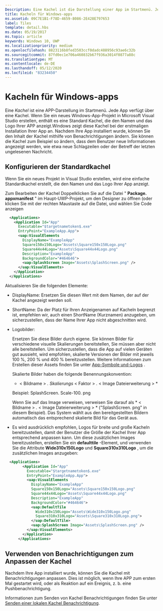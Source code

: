 ```yaml
---
Description: Eine Kachel ist die Darstellung einer App im Startmenü. Jede App verfügt über eine Kachel. Wenn Sie ein neues Windows-App-Projekt in Microsoft Visual Studio erstellen, enthält es eine Standard Kachel, die den Namen und das Logo Ihrer APP anzeigt.
title: Kacheln für Windows-apps
ms.assetid: 09C7E1B1-F78D-4659-8086-2E428E797653
label: Tiles
template: detail.hbs
ms.date: 05/19/2017
ms.topic: article
keywords: Windows 10, UWP
ms.localizationpriority: medium
ms.openlocfilehash: 8823116b8fed3503ccf0dadc488956c93ae6c32b
ms.sourcegitcommit: 87fd0ec1e706a460832b67f936a3014f0877a88c
ms.translationtype: MT
ms.contentlocale: de-DE
ms.lasthandoff: 05/12/2020
ms.locfileid: "83234450"
---
```

# <a name="tiles-for-windows-apps"></a>Kacheln für Windows-apps

 

Eine *Kachel* ist eine APP-Darstellung im Startmenü. Jede App verfügt über eine Kachel. Wenn Sie ein neues Windows-App-Projekt in Microsoft Visual Studio erstellen, enthält es eine Standard Kachel, die den Namen und das Logo Ihrer APP anzeigt.Windows zeigt diese Kachel bei der erstmaligen Installation Ihrer App an. Nachdem Ihre App installiert wurde, können Sie den Inhalt der Kachel mithilfe von Benachrichtigungen ändern. Sie können die Kachel zum Beispiel so ändern, dass dem Benutzer neue Informationen angezeigt werden, wie etwa neue Schlagzeilen oder der Betreff der letzten ungelesenen Nachricht.

## <a name="configure-the-default-tile"></a>Konfigurieren der Standardkachel


Wenn Sie ein neues Projekt in Visual Studio erstellen, wird eine einfache Standardkachel erstellt, die den Namen und das Logo Ihrer App anzeigt.

Zum Bearbeiten der Kachel Doppelklicken Sie auf die Datei " **Package. appxmanifest** " im Haupt-UWP-Projekt, um den Designer zu öffnen (oder klicken Sie mit der rechten Maustaste auf die Datei, und wählen Sie Code anzeigen

```XML
  <Applications>
    <Application Id="App"
      Executable="$targetnametoken$.exe"
      EntryPoint="ExampleApp.App">
      <uap:VisualElements
        DisplayName="ExampleApp"
        Square150x150Logo="Assets\Square150x150Logo.png"
        Square44x44Logo="Assets\Square44x44Logo.png"
        Description="ExampleApp"
        BackgroundColor="#464646">
        <uap:SplashScreen Image="Assets\SplashScreen.png" />
      </uap:VisualElements>
    </Application>
  </Applications>
```

Aktualisieren Sie die folgenden Elemente:

-   DisplayName: Ersetzen Sie diesen Wert mit dem Namen, der auf der Kachel angezeigt werden soll.
-   ShortName: Da der Platz für Ihren Anzeigenamen auf Kacheln begrenzt ist, empfehlen wir, auch einen ShortName (Kurznamen) anzugeben, um sicherzustellen, dass der Name Ihrer App nicht abgeschnitten wird.
-   Logobilder:

    Ersetzen Sie diese Bilder durch eigene. Sie können Bilder für verschiedene visuelle Skalierungen bereitstellen, Sie müssen aber nicht alle bereitstellen. Um sicherzustellen, dass die App auf vielen Geräten gut aussieht, wird empfohlen, skalierte Versionen der Bilder mit jeweils 100 %, 200 % und 400 % bereitzustellen. Weitere Informationen zum Erstellen dieser Assets finden Sie unter [App-Symbole und-Logos](/windows/uwp/design/style/app-icons-and-logos) .

    Skalierte Bilder haben die folgende Benennungskonvention:
    
    * &lt; Bildname &gt; *. Skalierungs* &lt; Faktor &gt; *.* &lt; Image Dateierweiterung &gt; * 

    Beispiel: SplashScreen. Scale-100. png

    Wenn Sie auf das Image verweisen, verweisen Sie darauf als * &lt; Bildname &gt; *.* &lt; Image Dateierweiterung &gt; * ("SplashScreen. png" in diesem Beispiel). Das System wählt aus den bereitgestellten Bildern automatisch das entsprechend skalierte Bild für das Gerät aus.

-   Es wird ausdrücklich empfohlen, Logos für breite und große Kacheln bereitzustellen, damit der Benutzer die Größe der Kachel Ihrer App entsprechend anpassen kann. Um diese zusätzlichen Images bereitzustellen, erstellen Sie ein **defaulttile** -Element, und verwenden Sie die Attribute **Wide310x150Logo** und **Square310x310Logo** , um die zusätzlichen Images anzugeben:
```    XML
  <Applications>
        <Application Id="App"
          Executable="$targetnametoken$.exe"
          EntryPoint="ExampleApp.App">
          <uap:VisualElements
            DisplayName="ExampleApp"
            Square150x150Logo="Assets\Square150x150Logo.png"
            Square44x44Logo="Assets\Square44x44Logo.png"
            Description="ExampleApp"
            BackgroundColor="#464646">
            <uap:DefaultTile
              Wide310x150Logo="Assets\Wide310x150Logo.png"
              Square310x310Logo="Assets\Square310x310Logo.png">
            </uap:DefaultTile>
            <uap:SplashScreen Image="Assets\SplashScreen.png" />
          </uap:VisualElements>
        </Application>
      </Applications>
```

## <a name="use-notifications-to-customize-your-tile"></a>Verwenden von Benachrichtigungen zum Anpassen der Kachel


Nachdem Ihre App installiert wurde, können Sie die Kachel mit Benachrichtigungen anpassen. Dies ist möglich, wenn Ihre APP zum ersten Mal gestartet wird, oder als Reaktion auf ein Ereignis, z. b. eine Pushbenachrichtigung.

Informationen zum Senden von Kachel Benachrichtigungen finden Sie unter [Senden einer lokalen Kachel Benachrichtigung](sending-a-local-tile-notification.md).
